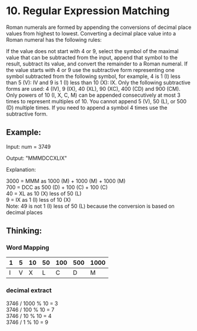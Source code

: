 # 10. Regular Expression Matching 
Roman numerals are formed by appending the conversions of decimal place values from highest to lowest. Converting a decimal place value into a Roman numeral has the following rules:

If the value does not start with 4 or 9, select the symbol of the maximal value that can be subtracted from the input, append that symbol to the result, subtract its value, and convert the remainder to a Roman numeral.
If the value starts with 4 or 9 use the subtractive form representing one symbol subtracted from the following symbol, for example, 4 is 1 (I) less than 5 (V): IV and 9 is 1 (I) less than 10 (X): IX. Only the following subtractive forms are used: 4 (IV), 9 (IX), 40 (XL), 90 (XC), 400 (CD) and 900 (CM).
Only powers of 10 (I, X, C, M) can be appended consecutively at most 3 times to represent multiples of 10. You cannot append 5 (V), 50 (L), or 500 (D) multiple times. If you need to append a symbol 4 times use the subtractive form.

## Example:
Input: num = 3749

Output: "MMMDCCXLIX"

Explanation:

3000 = MMM as 1000 (M) + 1000 (M) + 1000 (M) \
700 = DCC as 500 (D) + 100 (C) + 100 (C) \
40 = XL as 10 (X) less of 50 (L) \
9 = IX as 1 (I) less of 10 (X) \
Note: 49 is not 1 (I) less of 50 (L) because the conversion is based on decimal places

## Thinking:
### Word Mapping
| 1   | 5   | 10   | 50   | 100   | 500   | 1000 |
|-----| --- | ---  | ---  | ---   | ---   | ---  |
| I   | V   | X   | L   | C   | D   | M   |      |

### decimal extract
3746 / 1000 % 10 = 3 \
3746 / 100 % 10 = 7 \
3746 / 10 % 10 = 4 \
3746 / 1 % 10 = 9

